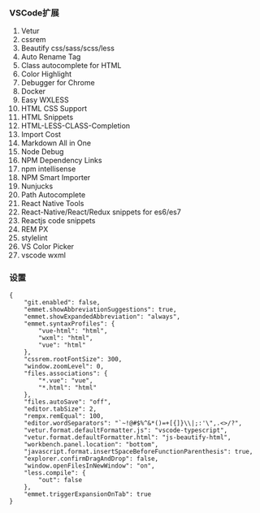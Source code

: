 ### VSCode扩展
1. Vetur
2. cssrem
3. Beautify css/sass/scss/less
4. Auto Rename Tag
5. Class autocomplete for HTML
6. Color Highlight
7. Debugger for Chrome
8. Docker
9. Easy WXLESS
10. HTML CSS Support
11. HTML Snippets
12. HTML-LESS-CLASS-Completion
13. Import Cost
14. Markdown All in One
15. Node Debug
16. NPM Dependency Links
17. npm intellisense
18. NPM Smart Importer
19. Nunjucks
20. Path Autocomplete
21. React Native Tools
22. React-Native/React/Redux snippets for es6/es7
23. Reactjs code snippets
24. REM PX
25. stylelint
26. VS Color Picker
27. vscode wxml

### 设置
```
{
    "git.enabled": false,
    "emmet.showAbbreviationSuggestions": true,
    "emmet.showExpandedAbbreviation": "always",
    "emmet.syntaxProfiles": {
        "vue-html": "html",
        "wxml": "html",
        "vue": "html"
    },
    "cssrem.rootFontSize": 300,
    "window.zoomLevel": 0,
    "files.associations": {
        "*.vue": "vue",
        "*.html": "html"
    },
    "files.autoSave": "off",
    "editor.tabSize": 2,
    "rempx.remEqual": 100,
    "editor.wordSeparators": "`~!@#$%^&*()=+[{]}\\|;:'\",.<>/?",
    "vetur.format.defaultFormatter.js": "vscode-typescript",
    "vetur.format.defaultFormatter.html": "js-beautify-html",
    "workbench.panel.location": "bottom",
    "javascript.format.insertSpaceBeforeFunctionParenthesis": true,
    "explorer.confirmDragAndDrop": false,
    "window.openFilesInNewWindow": "on",
    "less.compile": {
        "out": false
    },
    "emmet.triggerExpansionOnTab": true
}
```